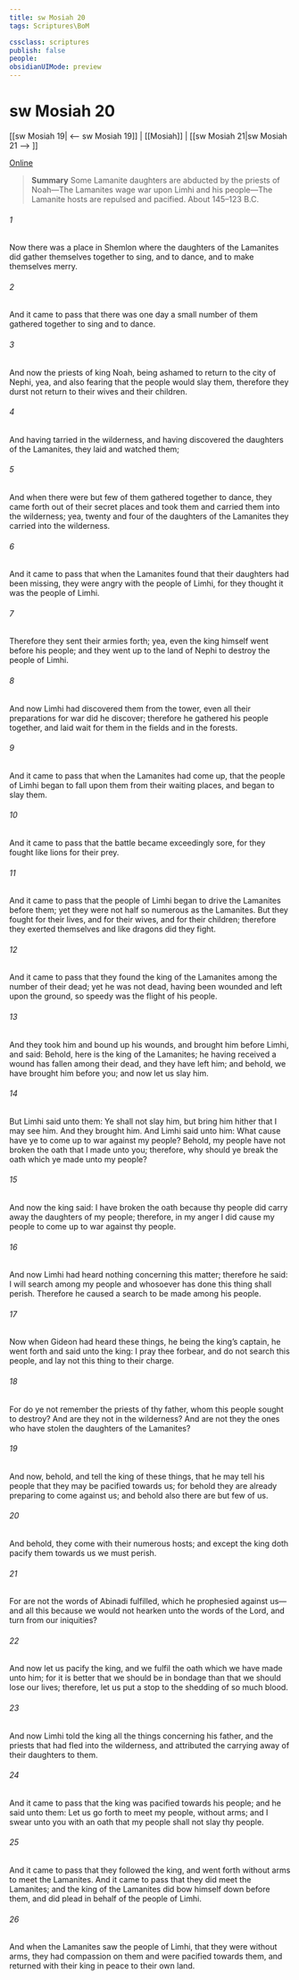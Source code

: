 ```yaml
---
title: sw Mosiah 20
tags: Scriptures\BoM

cssclass: scriptures
publish: false
people:
obsidianUIMode: preview
---
```


# sw Mosiah 20
[[sw Mosiah 19| <-- sw Mosiah 19]] | [[Mosiah]] | [[sw Mosiah 21|sw Mosiah 21 --> ]]

[Online](https://churchofjesuschrist.org/study/scriptures/bofm/mosiah/20?lang=eng)

> __Summary__
Some Lamanite daughters are abducted by the priests of Noah—The Lamanites wage war upon Limhi and his people—The Lamanite hosts are repulsed and pacified. About 145–123 B.C.

###### 1 
Now there was a place in Shemlon where the daughters of the Lamanites did gather themselves together to sing, and to dance, and to make themselves merry.

###### 2 
And it came to pass that there was one day a small number of them gathered together to sing and to dance.

###### 3 
And now the priests of king Noah, being ashamed to return to the city of Nephi, yea, and also fearing that the people would slay them, therefore they durst not return to their wives and their children.

###### 4 
And having tarried in the wilderness, and having discovered the daughters of the Lamanites, they laid and watched them;

###### 5 
And when there were but few of them gathered together to dance, they came forth out of their secret places and took them and carried them into the wilderness; yea, twenty and four of the daughters of the Lamanites they carried into the wilderness.

###### 6 
And it came to pass that when the Lamanites found that their daughters had been missing, they were angry with the people of Limhi, for they thought it was the people of Limhi.

###### 7 
Therefore they sent their armies forth; yea, even the king himself went before his people; and they went up to the land of Nephi to destroy the people of Limhi.

###### 8 
And now Limhi had discovered them from the tower, even all their preparations for war did he discover; therefore he gathered his people together, and laid wait for them in the fields and in the forests.

###### 9 
And it came to pass that when the Lamanites had come up, that the people of Limhi began to fall upon them from their waiting places, and began to slay them.

###### 10 
And it came to pass that the battle became exceedingly sore, for they fought like lions for their prey.

###### 11 
And it came to pass that the people of Limhi began to drive the Lamanites before them; yet they were not half so numerous as the Lamanites. But they fought for their lives, and for their wives, and for their children; therefore they exerted themselves and like dragons did they fight.

###### 12 
And it came to pass that they found the king of the Lamanites among the number of their dead; yet he was not dead, having been wounded and left upon the ground, so speedy was the flight of his people.

###### 13 
And they took him and bound up his wounds, and brought him before Limhi, and said: Behold, here is the king of the Lamanites; he having received a wound has fallen among their dead, and they have left him; and behold, we have brought him before you; and now let us slay him.

###### 14 
But Limhi said unto them: Ye shall not slay him, but bring him hither that I may see him. And they brought him. And Limhi said unto him: What cause have ye to come up to war against my people? Behold, my people have not broken the oath that I made unto you; therefore, why should ye break the oath which ye made unto my people?

###### 15 
And now the king said: I have broken the oath because thy people did carry away the daughters of my people; therefore, in my anger I did cause my people to come up to war against thy people.

###### 16 
And now Limhi had heard nothing concerning this matter; therefore he said: I will search among my people and whosoever has done this thing shall perish. Therefore he caused a search to be made among his people.

###### 17 
Now when Gideon had heard these things, he being the king’s captain, he went forth and said unto the king: I pray thee forbear, and do not search this people, and lay not this thing to their charge.

###### 18 
For do ye not remember the priests of thy father, whom this people sought to destroy? And are they not in the wilderness? And are not they the ones who have stolen the daughters of the Lamanites?

###### 19 
And now, behold, and tell the king of these things, that he may tell his people that they may be pacified towards us; for behold they are already preparing to come against us; and behold also there are but few of us.

###### 20 
And behold, they come with their numerous hosts; and except the king doth pacify them towards us we must perish.

###### 21 
For are not the words of Abinadi fulfilled, which he prophesied against us—and all this because we would not hearken unto the words of the Lord, and turn from our iniquities?

###### 22 
And now let us pacify the king, and we fulfil the oath which we have made unto him; for it is better that we should be in bondage than that we should lose our lives; therefore, let us put a stop to the shedding of so much blood.

###### 23 
And now Limhi told the king all the things concerning his father, and the priests that had fled into the wilderness, and attributed the carrying away of their daughters to them.

###### 24 
And it came to pass that the king was pacified towards his people; and he said unto them: Let us go forth to meet my people, without arms; and I swear unto you with an oath that my people shall not slay thy people.

###### 25 
And it came to pass that they followed the king, and went forth without arms to meet the Lamanites. And it came to pass that they did meet the Lamanites; and the king of the Lamanites did bow himself down before them, and did plead in behalf of the people of Limhi.

###### 26 
And when the Lamanites saw the people of Limhi, that they were without arms, they had compassion on them and were pacified towards them, and returned with their king in peace to their own land.

